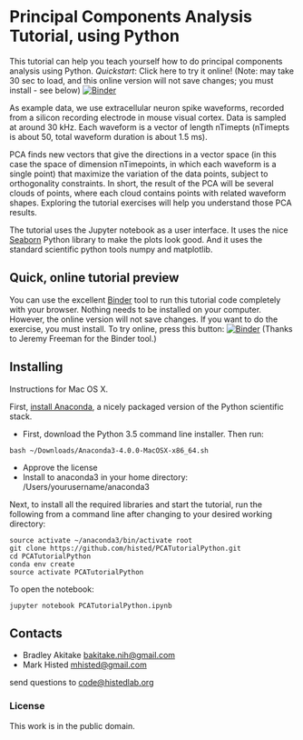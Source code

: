 # Principal Components Analysis Tutorial, using Python

This tutorial can help you teach yourself how to do principal components analysis using Python.     *Quickstart*: Click here to try it online!  (Note: may take 30 sec to load, and this online version will not save changes; you must install - see below)  [![Binder](http://mybinder.org/badge.svg)](http://mybinder.org/repo/histed/PCATutorialPython)

As example data, we use extracellular neuron spike waveforms, recorded from a silicon recording electrode in mouse visual cortex.  Data is sampled at around 30 kHz.  Each waveform is a vector of length nTimepts (nTimepts is about 50, total waveform duration is about 1.5 ms).

PCA finds new vectors that give the directions in a vector space (in this case the space of dimension nTimepoints, in which each waveform is a single point) that maximize the variation of the data points, subject to orthogonality constraints.  In short, the result of the PCA will be several clouds of points, where each cloud contains points with related waveform shapes.  Exploring the tutorial exercises will help you understand those PCA results.

The tutorial uses the Jupyter notebook as a user interface.  It uses the nice [Seaborn](https://web.stanford.edu/~mwaskom/software/seaborn/) Python library to make the plots look good.  And it uses the standard scientific python tools numpy and matplotlib.

## Quick, online tutorial preview

You can use the excellent [Binder](http://mybinder.org) tool to run this tutorial code completely with your browser.  Nothing needs to be installed on your computer.  However, the online version will not save changes.  If you want to do the exercise, you must install. To try online, press this button: [![Binder](http://mybinder.org/badge.svg)](http://mybinder.org/repo/histed/PCATutorialPython)
(Thanks to Jeremy Freeman for the Binder tool.)


## Installing

Instructions for Mac OS X.

First, [install Anaconda](https://docs.continuum.io/anaconda), a nicely packaged version of the Python scientific stack.
- First, download the Python 3.5 command line installer.  Then run:
````
bash ~/Downloads/Anaconda3-4.0.0-MacOSX-x86_64.sh
````
- Approve the license
- Install to anaconda3 in your home directory: /Users/yourusername/anaconda3

Next, to install all the required libraries and start the tutorial, run the following from a command line after changing to your desired working directory:
````
source activate ~/anaconda3/bin/activate root
git clone https://github.com/histed/PCATutorialPython.git
cd PCATutorialPython
conda env create
source activate PCATutorialPython
````
To open the notebook:
````
jupyter notebook PCATutorialPython.ipynb
````

## Contacts

* Bradley Akitake bakitake.nih@gmail.com
* Mark Histed mhisted@gmail.com

send questions to code@histedlab.org






### License 

This work is in the public domain.





